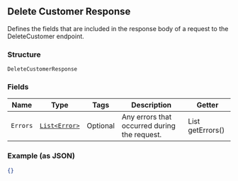 ## Delete Customer Response

Defines the fields that are included in the response body of
a request to the DeleteCustomer endpoint.

### Structure

`DeleteCustomerResponse`

### Fields

| Name | Type | Tags | Description | Getter |
|  --- | --- | --- | --- | --- |
| `Errors` | [`List<Error>`](/doc/models/error.md) | Optional | Any errors that occurred during the request. | List<Error> getErrors() |

### Example (as JSON)

```json
{}
```

